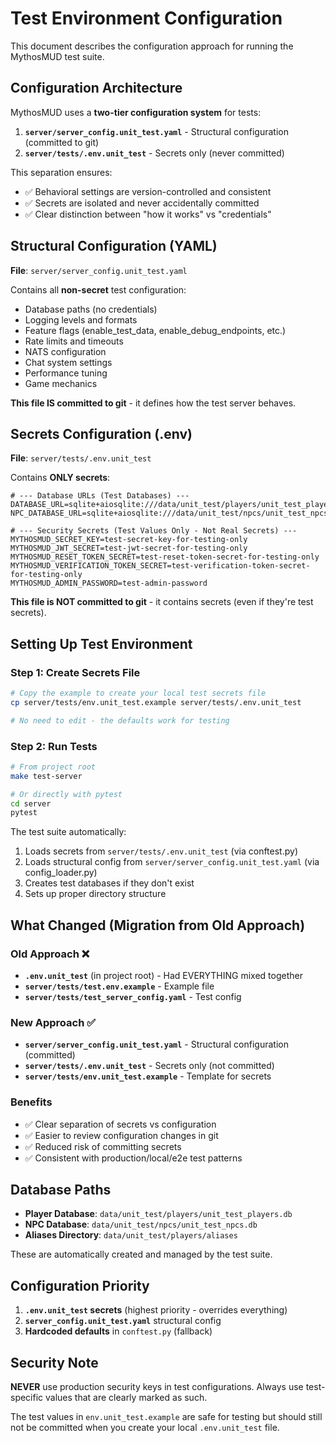 # Test Environment Configuration

This document describes the configuration approach for running the MythosMUD test suite.

## Configuration Architecture

MythosMUD uses a **two-tier configuration system** for tests:

1. **`server/server_config.unit_test.yaml`** - Structural configuration (committed to git)
2. **`server/tests/.env.unit_test`** - Secrets only (never committed)

This separation ensures:
- ✅ Behavioral settings are version-controlled and consistent
- ✅ Secrets are isolated and never accidentally committed
- ✅ Clear distinction between "how it works" vs "credentials"

## Structural Configuration (YAML)

**File**: `server/server_config.unit_test.yaml`

Contains all **non-secret** test configuration:
- Database paths (no credentials)
- Logging levels and formats
- Feature flags (enable_test_data, enable_debug_endpoints, etc.)
- Rate limits and timeouts
- NATS configuration
- Chat system settings
- Performance tuning
- Game mechanics

**This file IS committed to git** - it defines how the test server behaves.

## Secrets Configuration (.env)

**File**: `server/tests/.env.unit_test`

Contains **ONLY secrets**:

```env
# --- Database URLs (Test Databases) ---
DATABASE_URL=sqlite+aiosqlite:///data/unit_test/players/unit_test_players.db
NPC_DATABASE_URL=sqlite+aiosqlite:///data/unit_test/npcs/unit_test_npcs.db

# --- Security Secrets (Test Values Only - Not Real Secrets) ---
MYTHOSMUD_SECRET_KEY=test-secret-key-for-testing-only
MYTHOSMUD_JWT_SECRET=test-jwt-secret-for-testing-only
MYTHOSMUD_RESET_TOKEN_SECRET=test-reset-token-secret-for-testing-only
MYTHOSMUD_VERIFICATION_TOKEN_SECRET=test-verification-token-secret-for-testing-only
MYTHOSMUD_ADMIN_PASSWORD=test-admin-password
```

**This file is NOT committed to git** - it contains secrets (even if they're test secrets).

## Setting Up Test Environment

### Step 1: Create Secrets File

```bash
# Copy the example to create your local test secrets file
cp server/tests/env.unit_test.example server/tests/.env.unit_test

# No need to edit - the defaults work for testing
```

### Step 2: Run Tests

```bash
# From project root
make test-server

# Or directly with pytest
cd server
pytest
```

The test suite automatically:
1. Loads secrets from `server/tests/.env.unit_test` (via conftest.py)
2. Loads structural config from `server/server_config.unit_test.yaml` (via config_loader.py)
3. Creates test databases if they don't exist
4. Sets up proper directory structure

## What Changed (Migration from Old Approach)

### Old Approach ❌
- **`.env.unit_test`** (in project root) - Had EVERYTHING mixed together
- **`server/tests/test.env.example`** - Example file
- **`server/tests/test_server_config.yaml`** - Test config

### New Approach ✅
- **`server/server_config.unit_test.yaml`** - Structural configuration (committed)
- **`server/tests/.env.unit_test`** - Secrets only (not committed)
- **`server/tests/env.unit_test.example`** - Template for secrets

### Benefits
- ✅ Clear separation of secrets vs configuration
- ✅ Easier to review configuration changes in git
- ✅ Reduced risk of committing secrets
- ✅ Consistent with production/local/e2e test patterns

## Database Paths

- **Player Database**: `data/unit_test/players/unit_test_players.db`
- **NPC Database**: `data/unit_test/npcs/unit_test_npcs.db`
- **Aliases Directory**: `data/unit_test/players/aliases`

These are automatically created and managed by the test suite.

## Configuration Priority

1. **`.env.unit_test` secrets** (highest priority - overrides everything)
2. **`server_config.unit_test.yaml`** structural config
3. **Hardcoded defaults** in `conftest.py` (fallback)

## Security Note

**NEVER** use production security keys in test configurations. Always use test-specific values that are clearly marked as such.

The test values in `env.unit_test.example` are safe for testing but should still not be committed when you create your local `.env.unit_test` file.
